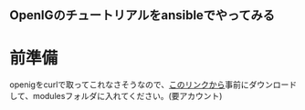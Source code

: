 OpenIGのチュートリアルをansibleでやってみる
--------------------------------------

前準備
=====

openigをcurlで取ってこれなさそうなので、[このリンクから](https://backstage.forgerock.com/cp/portal/cloudstorage/AVKC50BRwLBPh3c27BPO?redirect)事前にダウンロードして、modulesフォルダに入れてください。(要アカウント)
